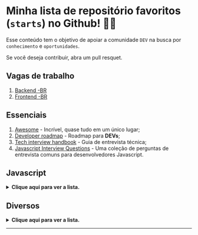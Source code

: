 # Minha lista de repositório favoritos (```starts```) no Github! 🐱‍💻
Esse conteúdo tem o objetivo de apoiar a comunidade ```DEV``` na busca por ```conhecimento``` e ```oportunidades```.

Se você deseja contribuir, abra um pull resquet.
## Vagas de trabalho
1. [Backend -BR](https://github.com/backend-br/vagas)
2. [Frontend -BR](https://github.com/frontendbr/vagas)

## Essenciais
1. [Awesome](https://github.com/sindresorhus/awesome) - Incrível, quase tudo em um único lugar; 
2. [Developer roadmap](https://github.com/kamranahmedse/developer-roadmap) - Roadmap para **DEVs**;
3. [Tech interview handbook](https://github.com/yangshun/tech-interview-handbook) - Guia de entrevista técnica;
4. [Javascript Interview Questions](https://github.com/sudheerj/Javascript-interview-questions) - Uma coleção de perguntas de entrevista comuns para desenvolvedores Javascript.

## Javascript
<details>
  <summary><strong>Clique aqui para ver a lista.</strong></summary>

1. [Javascript30](https://github.com/wesbos/Javascript30) - Um curso gratuito de 30 dias que ensina como construir projetos práticos com Javascript;

2. [ES6 for Humans](https://github.com/metagrover/ES6-for-humans) - Um guia simples e fácil de entender para as novas funcionalidades do ECMAScript 5 (ES6);

3. [Modern JS Cheatsheet](https://github.com/mbeaudru/modern-js-cheatsheet) - Um guia rápido de referência para as novas funcionalidades do Javascript;

4. [Javascript Algorithms](https://github.com/trekhleb/Javascript-algorithms) - Um conjunto de algoritmos e estruturas de dados escritos em Javascript;

5. [The Algorithms - Javascript](https://github.com/TheAlgorithms/Javascript) - Uma coleção de algoritmos e estruturas de dados populares implementados em Javascript;

6. [Computer Science in Javascript](https://github.com/benoitvallon/computer-science-in-Javascript) - Um repositório que ensina os fundamentos da ciência da computação usando Javascript;

7. [33 JS Concepts](https://github.com/leonardomso/33-js-concepts) - Uma lista de conceitos avançados em Javascript que todos os desenvolvedores devem conhecer;

8. [Functional Light JS](https://github.com/getify/Functional-Light-JS) - Um livro gratuito que ensina programação funcional em Javascript de forma leve e acessível;

9. [Mostly Adequate Guide](https://github.com/MostlyAdequate/mostly-adequate-guide) - Um livro gratuito que ensina programação funcional com Javascript de forma divertida e engraçada;

10. [Clean Code Javascript](https://github.com/ryanmcdermott/clean-code-Javascript) - Um conjunto de regras e boas práticas para escrever código limpo e legível em Javascript;

11. [JS the Right Way](https://github.com/braziljs/js-the-right-way) - Um guia de boas práticas para desenvolvimento Javascript;

12. [Eloquente Javascript PT-BR](https://github.com/braziljs/eloquente-Javascript) - Um livro gratuito que ensina Javascript de forma clara e concisa em ***PORTUGUÊS***;

13. [Eloquent Javascript ENG](https://github.com/marijnh/Eloquent-Javascript) - Um livro gratuito que ensina Javascript de forma clara e concisa;

14. [You Don't Know JS](https://github.com/getify/You-Dont-Know-JS) - Uma série de livros gratuitos que ajudam a entender melhor o Javascript e seus conceitos avançados;

15. [Airbnb Javascript](https://github.com/airbnb/Javascript) - Um conjunto de regras e convenções de estilo de codificação recomendadas pela Airbnb para Javascript;

16. [Awesome Javascript Projects](https://github.com/Vishal-raj-1/Awesome-Javascript-Projects) - Uma coleção de projetos incríveis desenvolvidos com Javascript;

17. [Project Guidelines](https://github.com/elsewhencode/project-guidelines) - Um conjunto de diretrizes e boas práticas para organizar e gerenciar projetos de desenvolvimento de software;

18. [Design Patterns for Humans](https://github.com/kamranahmedse/design-patterns-for-humans) - Um guia para entender os padrões de projeto de software de forma simples e fácil;

19. [Webcomponents the Right Way](https://github.com/mateusortiz/webcomponents-the-right-way) - Um guia para construir componentes web reutilizáveis e escaláveis;

20. [ES6 Features](https://github.com/lukehoban/es6features) - Um guia detalhado das novas funcionalidades do ECMAScript 6 (ES6);

21. [Awesome Javascript](https://github.com/sorrycc/awesome-Javascript) - Uma coleção de recursos, bibliotecas e frameworks Javascript populares;

22. [In Javascript We Trust](https://github.com/yeungon/In-Javascript-we-trust) - Um guia para aprender e entender Javascript;

23. [Eslint config trybe](https://github.com/betrybe/eslint-config-trybe) - Configuração do ESLint com as regras da Trybe.

</details>

## Diversos
<details>
  <summary><strong>Clique aqui para ver a lista.</strong></summary>

1. [Build your own x](https://github.com/codecrafters-io/build-your-own-x) - Construa projetos nas mais diversas tecnologias;

2. [Every programmer should know](https://github.com/mtdvio/every-programmer-should-know) - Tudo o que um Dev deveria saber.

3. [The art of command line](https://github.com/jlevy/the-art-of-command-line) - A arte da linha de comando;

4. [How web works](https://github.com/vasanthk/how-web-works) - Como a web funciona;

5. [Naming cheatsheet](https://github.com/kettanaito/naming-cheatsheet) - Guia de nomenclatura para variáveis, funções e etc;

6. [Badges](https://github.com/alexandresanlim/Badges4-README.md-Profile) - Adicionando "ícones" ao seu perfil do GitHub;

7. [Github readme stats](https://github.com/anuraghazra/github-readme-stats) - Estatísticas para seu perfil do Github;

8. [emoji-cheat-sheet](https://github.com/ikatyang/emoji-cheat-sheet) - Guia de emojis;

9. [App ideas](https://github.com/florinpop17/app-ideas) - Ideias para criar seus aplicativos/projetos;

10. [30 seconds of code](https://github.com/30-seconds/30-seconds-of-code) - Trechos curtos de código Javascript para todas as suas necessidades de desenvolvimento;
</details>

----